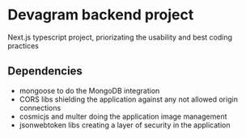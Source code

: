 # Devagram backend project
Next.js typescript project, priorizating the usability and best coding practices

## Dependencies
- mongoose to do the MongoDB integration
- CORS libs shielding the application against any not allowed origin connections
- cosmicjs and multer doing the application image management
- jsonwebtoken libs creating a layer of security in the application
